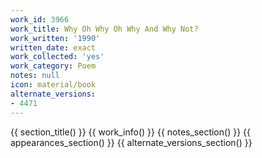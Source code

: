 ```yaml
---
work_id: 3966
work_title: Why Oh Why Oh Why And Why Not?
work_written: '1990'
written_date: exact
work_collected: 'yes'
work_category: Poem
notes: null
icon: material/book
alternate_versions:
- 4471
---
```


{{ section_title() }}
{{ work_info() }}
{{ notes_section() }}
{{ appearances_section() }}
{{ alternate_versions_section() }}